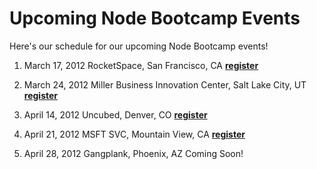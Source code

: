 # Upcoming Node Bootcamp Events
Here's our schedule for our upcoming Node Bootcamp events!

1. March 17, 2012  RocketSpace, San Francisco, CA    **[register](http://nodejsatrocketspace.eventbrite.com/)**

2. March 24, 2012	Miller Business Innovation Center, Salt Lake City, UT	**[register](http://nodejsatmbic.eventbrite.com/)**

3. April 14, 2012	Uncubed, Denver, CO	**[register](http://nodejsatuncubed.eventbrite.com/)**

4. April 21, 2012	MSFT SVC, Mountain View, CA **[register](http://nodejsatmicrosoftsvc.eventbrite.com/)**

5. April 28, 2012	Gangplank, Phoenix, AZ	Coming Soon!
